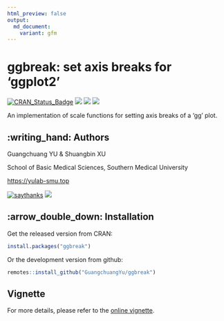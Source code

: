 ```yaml
---
html_preview: false
output:
  md_document:
    variant: gfm
---
```


<!-- README.md is generated from README.Rmd. Please edit that file -->

# ggbreak: set axis breaks for ‘ggplot2’

[![CRAN\_Status\_Badge](http://www.r-pkg.org/badges/version/ggbreak?color=green)](https://cran.r-project.org/package=ggbreak)
![](http://cranlogs.r-pkg.org/badges/grand-total/ggbreak?color=green)
![](http://cranlogs.r-pkg.org/badges/ggbreak?color=green)
![](http://cranlogs.r-pkg.org/badges/last-week/ggbreak?color=green)

An implementation of scale functions for setting axis breaks of a ‘gg’
plot.

## :writing\_hand: Authors

Guangchuang YU & Shuangbin XU

School of Basic Medical Sciences, Southern Medical University

<https://yulab-smu.top>

[![saythanks](https://img.shields.io/badge/say-thanks-ff69b4.svg)](https://saythanks.io/to/GuangchuangYu)
[![](https://img.shields.io/badge/follow%20me%20on-WeChat-green.svg)](https://guangchuangyu.github.io/blog_images/biobabble.jpg)

## :arrow\_double\_down: Installation

Get the released version from CRAN:

``` r
install.packages("ggbreak")
```

Or the development version from github:

``` r
remotes::install_github("GuangchuangYu/ggbreak")
```

## Vignette

For more details, please refer to the [online
vignette](https://cran.r-project.org/web/packages/ggbreak/vignettes/ggbreak.html).
